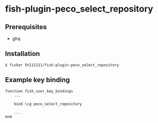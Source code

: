 # fish-plugin-peco_select_repository

## Prerequisites

- ghq

## Installation

```
$ fisher 5t111111/fish-plugin-peco_select_repository
```

## Example key binding

```
function fish_user_key_bindings
    ...

    bind \cg peco_select_repository

    ...
end
```
